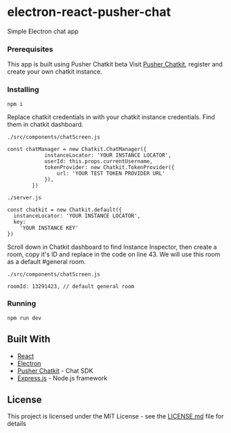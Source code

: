 # electron-react-pusher-chat

Simple Electron chat app

### Prerequisites

This app is built using Pusher Chatkit beta
Visit [Pusher Chatkit](https://pusher.com/chatkit), register and create your own chatkit instance.

### Installing

```
npm i
```

Replace chatkit credentials in  with your chatkit instance credentials. Find them in chatkit dashboard.

```
./src/components/chatScreen.js

const chatManager = new Chatkit.ChatManager({
            instanceLocator: 'YOUR INSTANCE LOCATOR',
            userId: this.props.currentUsername,
            tokenProvider: new Chatkit.TokenProvider({
                url: 'YOUR TEST TOKEN PROVIDER URL'
            }),
        })
```

```
./server.js

const chatkit = new Chatkit.default({
  instanceLocator: 'YOUR INSTANCE LOCATOR',
  key:
    'YOUR INSTANCE KEY'
})
```

Scroll down in Chatkit dashboard to find Instance Inspector, 
then create a room, copy it's ID and replace in the code on line 43.
We will use this room as a default #general room.


```
./src/components/chatScreen.js

roomId: 13291423, // default general room

```

### Running

```
npm run dev
```

## Built With

* [React](https://reactjs.org/docs/getting-started.html)
* [Electron](https://electronjs.org/docs)
* [Pusher Chatkit](https://pusher.com/chatkit) - Chat SDK
* [Express.js](https://expressjs.com/) - Node.js framework

## License

This project is licensed under the MIT License - see the [LICENSE.md](LICENSE.md) file for details
